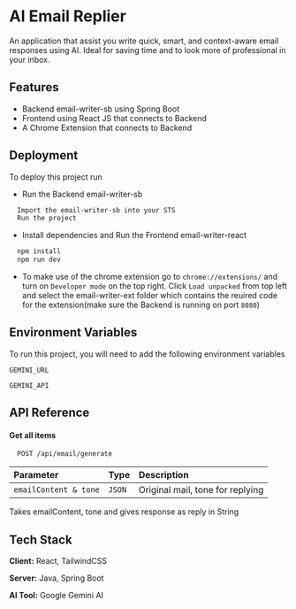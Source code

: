 
# AI Email Replier

An application that assist you write quick, smart, and context-aware email responses using AI. Ideal for saving time and to look more of professional in your inbox.


## Features

- Backend email-writer-sb using Spring Boot
- Frontend using React JS that connects to Backend
- A Chrome Extension that connects to Backend



## Deployment

To deploy this project run

- Run the Backend email-writer-sb 
```bash
  Import the email-writer-sb into your STS
  Run the project
```

- Install dependencies and Run the Frontend email-writer-react 
```bash
  npm install
  npm run dev
```

- To make use of the chrome extension go to `chrome://extensions/` and turn on `Developer mode` on the top right. Click `Load unpacked` from top left and select the email-writer-ext folder which contains the reuired code for the extension(make sure the Backend is running on port `8080`)
## Environment Variables

To run this project, you will need to add the following environment variables 

`GEMINI_URL`

`GEMINI_API`


## API Reference

#### Get all items

```http
  POST /api/email/generate
```

| Parameter | Type     | Description                |
| :-------- | :------- | :------------------------- |
| `emailContent & tone` | `JSON` | Original mail, tone for replying |

Takes emailContent, tone and gives response as reply in String


## Tech Stack

**Client:** React, TailwindCSS

**Server:** Java, Spring Boot

**AI Tool:** Google Gemini AI
